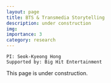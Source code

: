 ```yaml
---
layout: page
title: BTS & Transmedia Storytelling
description: under construction
img:
importance: 3
category: research
---
```


```
PI: Seok-Kyeong Hong
Supported by: Big Hit Entertainment
```

This page is under construction.
